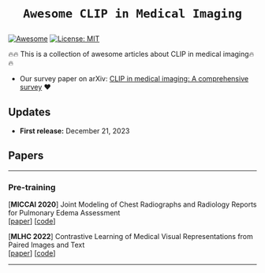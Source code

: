 # <p align=center>`Awesome CLIP in Medical Imaging`</p>

[![Awesome](https://awesome.re/badge.svg)](https://awesome.re)
[![License: MIT](https://img.shields.io/badge/License-MIT-green.svg)](https://opensource.org/licenses/MIT)

:fire::fire: This is a collection of awesome articles about CLIP in medical imaging:fire::fire:

- Our survey paper on arXiv: [CLIP in medical imaging: A comprehensive survey](https://arxiv.org/abs/2211.07804) :heart:

<!-- #### Citation -->

<!-- ```python
@article{kazerouni2023diffusion,
  title={Diffusion models in medical imaging: A comprehensive survey},
  author={Kazerouni, Amirhossein and Aghdam, Ehsan Khodapanah and Heidari, Moein and Azad, Reza and Fayyaz, Mohsen and Hacihaliloglu, Ilker and Merhof, Dorit},
  journal={Medical Image Analysis},
  pages={102846},
  year={2023},
  publisher={Elsevier}
}
``` -->

## Updates

- **First release:** December 21, 2023

## Papers

---

### Pre-training

[**MICCAI 2020**] Joint Modeling of Chest Radiographs and Radiology Reports for Pulmonary Edema Assessment \
[[paper](https://link.springer.com/chapter/10.1007/978-3-030-59713-9_51)] [[code](https://github.com/RayRuizhiLiao/joint_chestxray)]

[**MLHC 2022**] Contrastive Learning of Medical Visual Representations from Paired Images and Text \
[[paper](https://proceedings.mlr.press/v182/zhang22a.html)] [[code](https://github.com/edreisMD/ConVIRT-pytorch)]

---
